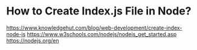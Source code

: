 # How to Create Index.js File in Node?
https://www.knowledgehut.com/blog/web-development/create-index-node-js
https://www.w3schools.com/nodejs/nodejs_get_started.asp
https://nodejs.org/en